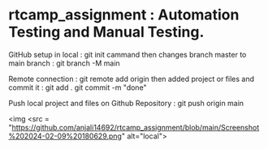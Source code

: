 # rtcamp_assignment : Automation Testing and Manual Testing.

GitHub setup in local : git init cammand
then changes branch master to main branch : git branch -M main

Remote connection : git remote add origin <Repository Link>
then added project or files and commit it : git add .
git commit -m "done"

Push local project and files on Github Repository : git push origin main

<img <src = "https://github.com/anjali14692/rtcamp_assignment/blob/main/Screenshot%202024-02-09%20180629.png" alt="local">



